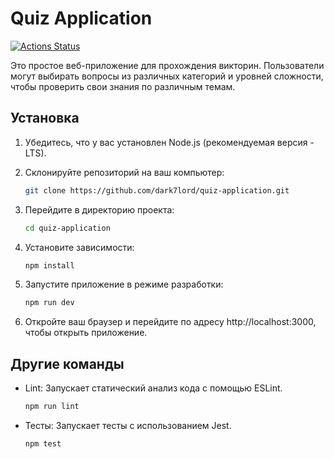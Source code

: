 # Quiz Application
[![Actions Status](https://github.com/dark7lord/quiz-test/actions/workflows/ci.yml/badge.svg)](https://github.com/dark7lord/quiz-test/actions)


Это простое веб-приложение для прохождения викторин. Пользователи могут выбирать вопросы из различных категорий и уровней сложности, чтобы проверить свои знания по различным темам.

## Установка

1. Убедитесь, что у вас установлен Node.js (рекомендуемая версия - LTS).
2. Склонируйте репозиторий на ваш компьютер:

   ```bash
   git clone https://github.com/dark7lord/quiz-application.git
3. Перейдите в директорию проекта:
   ```bash
   cd quiz-application
4. Установите зависимости:
   ```bash
   npm install
5. Запустите приложение в режиме разработки:
   ```bash
   npm run dev
6. Откройте ваш браузер и перейдите по адресу http://localhost:3000, чтобы открыть приложение.

## Другие команды
- Lint: Запускает статический анализ кода с помощью ESLint.
   ```bash
   npm run lint
- Тесты: Запускает тесты с использованием Jest.
   ```bash
   npm test
   ```

